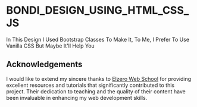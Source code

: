 # BONDI_DESIGN_USING_HTML_CSS_JS
In This Design I Used Bootstrap Classes To Make It, To Me, I Prefer To Use Vanilla CSS But Maybe It'll Help You


## Acknowledgements

I would like to extend my sincere thanks to [Elzero Web School](https://elzero.org) for providing excellent resources and tutorials that significantly contributed to this project. Their dedication to teaching and the quality of their content have been invaluable in enhancing my web development skills.
